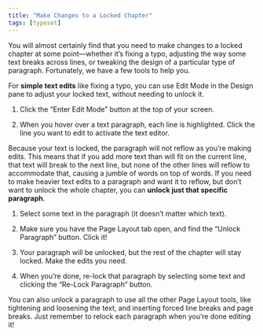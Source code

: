 ```yaml
---
title: "Make Changes to a Locked Chapter"
tags: [typeset]
---
```

 
<html><body><section data-type="chapter" class="hsecchapter" data-hederis-type="hsecchapter" id="locked-changes" data-pi-attrs="id: locked-changes; data-tags: typeset;" role="doc-chapter" data-tags="typeset" data-author-name=" " data-book-title=" " title="Make Changes to a Locked Chapter"><p class="hblkp" data-hederis-type="hblkp" id="phvHUwXoj">You will almost certainly find that you need to make changes to a locked chapter at some point&#8212;whether it&#8217;s fixing a typo, adjusting the way some text breaks across lines, or tweaking the design of a particular type of paragraph. Fortunately, we have a few tools to help you.</p><p class="hblkp" data-hederis-type="hblkp" id="pJ78HTMZW">For <strong data-hederis-type="hspanstrong" id="pXq0qwmRZ">simple text edits</strong> like fixing a typo, you can use Edit Mode in the Design pane to adjust your locked text, without needing to unlock it. </p><ol class="hwprnumlist" data-hederis-type="hwprnumlist" id="pmlaEfWGO"><li class="hblkoli" data-hederis-type="hblkoli" id="liHBVAkRdp"><p class="hblkoli" data-hederis-type="hblklip" id="pCR9yU7Hi">Click the &#8220;Enter Edit Mode&#8221; button at the top of your screen.</p></li><li class="hblkoli" data-hederis-type="hblkoli" id="lic0vFB3VC"><p class="hblkoli" data-hederis-type="hblklip" id="pxO9sRKdN">When you hover over a text paragraph, each line is highlighted. Click the line you want to edit to activate the text editor.</p></li></ol><p class="hblkp" data-hederis-type="hblkp" id="ptnlLZJHU">Because your text is locked, the paragraph will not reflow as you&#8217;re making edits. This means that if you add more text than will fit on the current line, that text will break to the next line, but none of the other lines will reflow to accommodate that, causing a jumble of words on top of words. If you need to make heavier text edits to a paragraph and want it to reflow, but don&#8217;t want to unlock the whole chapter, you can <strong class="hspanstrong" data-hederis-type="hspanstrong" id="pbHtLUW7e">unlock just that specific paragraph</strong>.</p><ol class="hwprnumlist" data-hederis-type="hwprnumlist" id="pbPKVG4gv"><li class="hblkoli" data-hederis-type="hblkoli" id="lir644m3yy"><p class="hblkoli" data-hederis-type="hblklip" id="pqKL6TjZf">Select some text in the paragraph (it doesn&#8217;t matter which text).</p></li><li class="hblkoli" data-hederis-type="hblkoli" id="liJEPMqIW8"><p class="hblkoli" data-hederis-type="hblklip" id="pu9jYt3A8">Make sure you have the Page Layout tab open, and find the &#8220;Unlock Paragraph&#8221; button. Click it!</p></li><li class="hblkoli" data-hederis-type="hblkoli" id="liFgFtNuSJ"><p class="hblkoli" data-hederis-type="hblklip" id="pPyK4hH9H">Your paragraph will be unlocked, but the rest of the chapter will stay locked. Make the edits you need.</p></li><li class="hblkoli" data-hederis-type="hblkoli" id="liHa06WVTV"><p class="hblkoli" data-hederis-type="hblklip" id="pMLJm8Mv8">When you&#8217;re done, re-lock that paragraph by selecting some text and clicking the &#8220;Re-Lock Paragraph&#8221; button.</p></li></ol><p class="hblkp" data-hederis-type="hblkp" id="pKQNTFfKg">You can also unlock a paragraph to use all the other Page Layout tools, like tightening and loosening the text, and inserting forced line breaks and page breaks. Just remember to relock each paragraph when you&#8217;re done editing it!</p></section></body></html>

